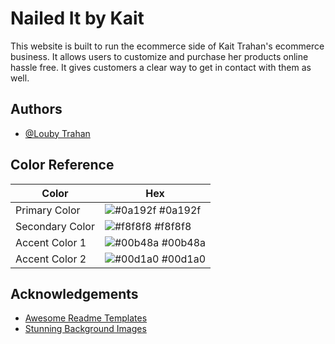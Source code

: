 
# Nailed It by Kait

This website is built to run the ecommerce side of Kait Trahan's ecommerce business. It allows users to customize and purchase her products online hassle free. It gives customers a clear way to get in contact with them as well.




## Authors

- [@Louby Trahan](https://www.github.com/LoubyT)

## Color Reference

| Color             | Hex                                                                |
| ----------------- | ------------------------------------------------------------------ |
| Primary Color | ![#0a192f](https://via.placeholder.com/10/0a192f?text=+) #0a192f |
| Secondary Color | ![#f8f8f8](https://via.placeholder.com/10/f8f8f8?text=+) #f8f8f8 |
| Accent Color 1 | ![#00b48a](https://via.placeholder.com/10/00b48a?text=+) #00b48a |
| Accent Color 2 | ![#00d1a0](https://via.placeholder.com/10/00b48a?text=+) #00d1a0 |



## Acknowledgements

 - [Awesome Readme Templates](https://awesomeopensource.com/project/elangosundar/awesome-README-templates)
 - [Stunning Background Images](https://unsplash.com/)

